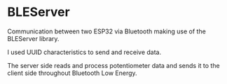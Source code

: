 # BLEServer

Communication between two ESP32 via Bluetooth making use of the BLEServer library.

I used UUID characteristics to send and receive data.

The server side reads and process potentiometer data and sends it to the client side throughout Bluetooth Low Energy.